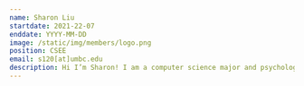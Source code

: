 ```yaml
---
name: Sharon Liu 
startdate: 2021-22-07
enddate: YYYY-MM-DD
image: /static/img/members/logo.png
position: CSEE
email: s120[at]umbc.edu
description: Hi I’m Sharon! I am a computer science major and psychology minor at UMBC in the graduating class of 2022. I enjoy applying my knowledge to other fields to branch out and learn.
---
```

